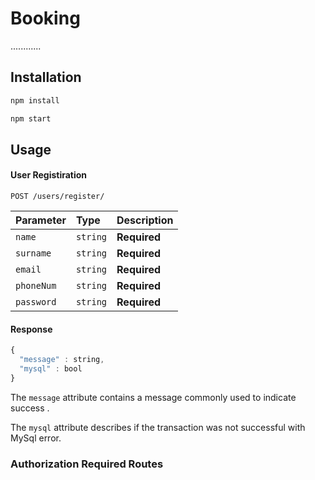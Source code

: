 # Booking

............

## Installation

```bash
npm install
```


```bash
npm start
```

## Usage
#### User Registiration
```http
POST /users/register/
```
| Parameter | Type | Description |
| :--- | :--- | :--- |
| `name` | `string` | **Required**|
| `surname` | `string` | **Required**|
| `email` | `string` | **Required**|
| `phoneNum` | `string` | **Required**|
| `password` | `string` | **Required**|

#### Response 
```javascript
{
  "message" : string,
  "mysql" : bool
}
```
The `message` attribute contains a message commonly used to indicate  success .

The `mysql` attribute describes if the transaction was not successful with MySql error.

### Authorization Required Routes